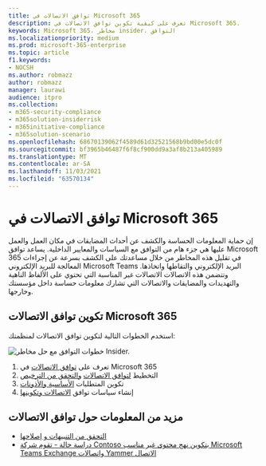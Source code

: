 ```yaml
---
title: توافق الاتصالات في Microsoft 365
description: تعرف على كيفية تكوين توافق الاتصالات في Microsoft 365.
keywords: Microsoft 365، مخاطر insider، التوافق
ms.localizationpriority: medium
ms.prod: microsoft-365-enterprise
ms.topic: article
f1.keywords:
- NOCSH
ms.author: robmazz
author: robmazz
manager: laurawi
audience: itpro
ms.collection:
- m365-security-compliance
- m365solution-insiderrisk
- m365initiative-compliance
- m365solution-scenario
ms.openlocfilehash: 68670139062f4589d61d32521568b9bd00e5dc0f
ms.sourcegitcommit: bf3965b46487f6f8cf900dd9a3af8b213a405989
ms.translationtype: MT
ms.contentlocale: ar-SA
ms.lasthandoff: 11/03/2021
ms.locfileid: "63570134"
---
```

# <a name="communication-compliance-in-microsoft-365"></a>توافق الاتصالات في Microsoft 365

إن حماية المعلومات الحساسة والكشف عن أحداث المضايقات في مكان العمل والعمل عليها هي جزء هام من التوافق مع السياسات والمعايير الداخلية. يساعد توافق Microsoft 365 في تقليل هذه المخاطر من خلال مساعدتك على الكشف بسرعة عن إجراءات المعالجة للبريد الإلكتروني Microsoft Teams البريد الإلكتروني والتقاطها واتخاذها. وتتضمن هذه الاتصالات الاتصالات غير المناسبة التي تحتوي على الألفاظ الناهية والتهديدات والمضايقات والاتصالات التي تشارك معلومات حساسة داخل مؤسستك وخارجها.

## <a name="configure-communication-compliance-for-microsoft-365"></a>تكوين توافق الاتصالات Microsoft 365

استخدم الخطوات التالية لتكوين توافق الاتصالات لمنظمتك:

![خطوات التوافق مع حل مخاطر Insider.](../media/ir-solution-cc-steps.png)

1. تعرف على [توافق الاتصالات](communication-compliance.md) في Microsoft 365
2. التخطيط [لتوافق الاتصالات](communication-compliance-plan.md) [والتحقق من الترخيص](communication-compliance-configure.md#subscriptions-and-licensing)
3. تكوين المتطلبات [الأساسية والأذونات](communication-compliance-configure.md#step-2-required-enable-the-audit-log) [](communication-compliance-configure.md#step-1-required-enable-permissions-for-communication-compliance)
4. إنشاء سياسات توافق [الاتصالات وتكوينها](communication-compliance-configure.md#step-5-required-create-a-communication-compliance-policy)

## <a name="more-information-about-communication-compliance"></a>مزيد من المعلومات حول توافق الاتصالات

- [التحقق من التنبيهات و إصلاحها](communication-compliance-investigate-remediate.md)
- [دراسة حالة - تقوم شركة Contoso بتكوين نهج محتوى غير مناسب Microsoft Teams Exchange واتصالات Yammer الاتصال](communication-compliance-case-study.md)